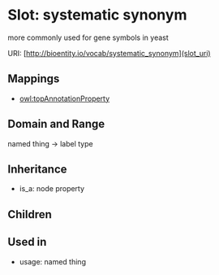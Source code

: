 # Slot: systematic synonym


more commonly used for gene symbols in yeast

URI: [http://bioentity.io/vocab/systematic_synonym](slot_uri)
## Mappings

 * [owl:topAnnotationProperty](http://purl.obolibrary.org/obo/owl_topAnnotationProperty)
## Domain and Range

named thing -> label type
## Inheritance

 *  is_a: node property
## Children

## Used in

 *  usage: named thing
